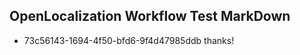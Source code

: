 ## OpenLocalization Workflow Test MarkDown
* 73c56143-1694-4f50-bfd6-9f4d47985ddb 
thanks!<!--HONumber=Mar16_HO2-->

